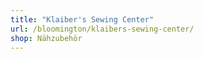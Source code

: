 ```yaml
---
title: "Klaiber's Sewing Center"
url: /bloomington/klaibers-sewing-center/
shop: Nähzubehör
---
```

